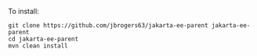 To install:

```
git clone https://github.com/jbrogers63/jakarta-ee-parent jakarta-ee-parent
cd jakarta-ee-parent
mvn clean install
```
